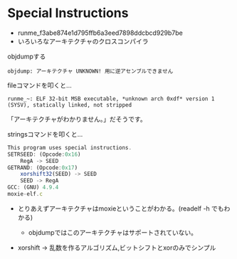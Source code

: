 # Special Instructions

* runme_f3abe874e1d795ffb6a3eed7898ddcbcd929b7be
* いろいろなアーキテクチャのクロスコンパイラ

objdumpする
```
objdump: アーキテクチャ UNKNOWN! 用に逆アセンブルできません
```

fileコマンドを叩くと...

```
runme_~: ELF 32-bit MSB executable, *unknown arch 0xdf* version 1 (SYSV), statically linked, not stripped
```
「アーキテクチャがわかりません。」だそうです。

stringsコマンドを叩くと...

```JavaScript
This program uses special instructions.
SETRSEED: (Opcode:0x16)
    RegA -> SEED
GETRAND: (Opcode:0x17)
    xorshift32(SEED) -> SEED
    SEED -> RegA
GCC: (GNU) 4.9.4
moxie-elf.c
```

* とりあえずアーキテクチャはmoxieということがわかる。(readelf -h でもわかる)
    * objdumpではこのアーキテクチャはサポートされていない。

* xorshift -> 乱数を作るアルゴリズム,ビットシフトとxorのみでシンプル



